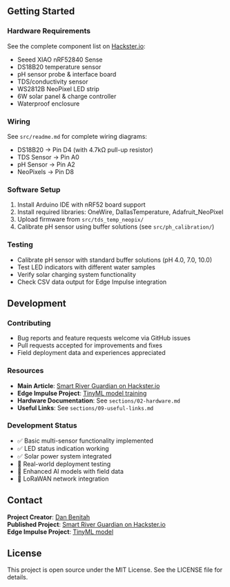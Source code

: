 
## Getting Started

### Hardware Requirements
See the complete component list on [Hackster.io](https://www.hackster.io/danuw/smart-river-guardian-48cadc):
- Seeed XIAO nRF52840 Sense
- DS18B20 temperature sensor  
- pH sensor probe & interface board
- TDS/conductivity sensor
- WS2812B NeoPixel LED strip
- 6W solar panel & charge controller
- Waterproof enclosure

### Wiring
See `src/readme.md` for complete wiring diagrams:
- DS18B20 → Pin D4 (with 4.7kΩ pull-up resistor)
- TDS Sensor → Pin A0
- pH Sensor → Pin A2  
- NeoPixels → Pin D8

### Software Setup
1. Install Arduino IDE with nRF52 board support
2. Install required libraries: OneWire, DallasTemperature, Adafruit_NeoPixel
3. Upload firmware from `src/tds_temp_neopix/`
4. Calibrate pH sensor using buffer solutions (see `src/ph_calibration/`)

### Testing
- Calibrate pH sensor with standard buffer solutions (pH 4.0, 7.0, 10.0)
- Test LED indicators with different water samples
- Verify solar charging system functionality
- Check CSV data output for Edge Impulse integration

## Development

### Contributing
- Bug reports and feature requests welcome via GitHub issues
- Pull requests accepted for improvements and fixes
- Field deployment data and experiences appreciated

### Resources
- **Main Article**: [Smart River Guardian on Hackster.io](https://www.hackster.io/danuw/smart-river-guardian-48cadc)
- **Edge Impulse Project**: [TinyML model training](https://studio.edgeimpulse.com/studio/789893)
- **Hardware Documentation**: See `sections/02-hardware.md`
- **Useful Links**: See `sections/09-useful-links.md`

### Development Status
- ✅ Basic multi-sensor functionality implemented
- ✅ LED status indication working
- ✅ Solar power system integrated
- 🚧 Real-world deployment testing
- 🚧 Enhanced AI models with field data
- 🚧 LoRaWAN network integration

## Contact

**Project Creator**: [Dan Benitah](https://www.hackster.io/danuw)  
**Published Project**: [Smart River Guardian on Hackster.io](https://www.hackster.io/danuw/smart-river-guardian-48cadc)  
**Edge Impulse Project**: [TinyML model](https://studio.edgeimpulse.com/studio/789893)

## License

This project is open source under the MIT License. See the LICENSE file for details.
